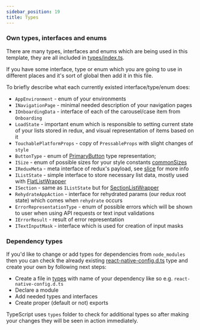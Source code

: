 ```yaml
---
sidebar_position: 19
title: Types
---
```

### Own types, interfaces and enums

There are many types, interfaces and enums which are being used in this template, they are all included in [types/index.ts](https://github.com/svbutko/react-native-template-strong/blob/main/template/src/types/index.ts).

If you have some interface, type or enum which you are going to use in different places and it's sort of global then add it in this file.

To briefly describe what each currently existed interface/type/enum does:

- `AppEnvironment` - enum of your environments
- `INavigationPage` - minimal needed description of your navigation pages
- `IOnboardingData` - interface of each of the carousel/case item from `Onboarding`
- `LoadState` - important enum which is responsible to setting current state of your lists stored in redux, and visual representation of items based on it
- `TouchablePlatformProps` - copy of `PressableProps` with slight changes of `style`
- `ButtonType` - enum of [PrimaryButton](../docs/components/primary-button.md) type representation;
- `ISize` - enum of possible sizes for your style constants [commonSizes](https://github.com/svbutko/react-native-template-strong/blob/main/template/src/core/theme/commonSizes.ts)
- `IReduxMeta` - meta interface of redux's payload, see [slice](../docs/redux/slice.md) for more info
- `IListState` - simple interface to store necessary list data, mostly used with [FlatListWrapper](../docs/components/flat-list-wrapper.md)
- `ISection` - same as `IListState` but for [SectionListWrapper](../docs/components/section-list-wrapper.md)
- `RehydrateAppAction` - interface for rehydrated params (our redux root state) which comes when `rehydrate` occurs
- `ErrorRepresentationType` - enum of possible errors which will be shown to user when using API requests or text input validations
- `IErrorResult` - result of error representation
- `ITextInputMask` - interface which is used for creation of input masks


### Dependency types

If you'd like to change or add types for dependencies from `node_modules` 
then you can check the already existing [react-native-config.d.ts](https://github.com/svbutko/react-native-template-strong/blob/main/template/src/types/react-native-config.d.ts)
type and create your own by following next steps:

- Create a file in [types](https://github.com/svbutko/react-native-template-strong/tree/main/template/src/types) with name of your dependency like so e.g. `react-native-config.d.ts` 
- Declare a module
- Add needed types and interfaces
- Create proper (default or not) exports

TypeScript uses `types` folder to check for additional types so after making your changes they will be seen in action immediately.

